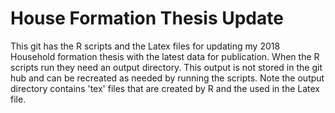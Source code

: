 # House Formation Thesis Update
This git has the R scripts and the Latex files for updating my 2018 Household formation thesis with the latest data for publication.
When the R scripts run they need an output directory. This output is not stored in the git hub and can be recreated as needed by running the scripts.  Note the output directory contains 'tex' files that are created by R and the used in the Latex file.
